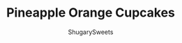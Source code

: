 ---
layout: ../../layouts/MarkdownPostLayout.astro
title: Pineapple Orange Cupcakes
author: ShugarySweets
pubDate: 2019-01-12
description: "These Pineapple Orange Cupcakes are an easy, light dessert idea that are nearly guilt free!"
image_url: https://www.shugarysweets.com/wp-content/uploads/2018/07/pineapple-orange-cupcakes-1.jpg
tags: ["Cupcake","American"]
calories: 64
protein: 1
carbohydrates: 11
fats: 2
fiber: 0
ingredients: ["1 box white cake mix","1 can (15 ounce) mandarin oranges, undrained","4 egg whites","1/3 cup no sugar added applesauce","1 can (20 ounce) crushed pineapple, undrained (no sugar added)","1 box (3.4 ounce) vanilla instant pudding mix","8 ounce light Cool Whip","1 can mandarin oranges, drained, for garnish, optional"]
serves: 24
time: "1 hour 23 minutes"
prepTime: "5 minutes"
instructions: ["Preheat oven to 350 degrees F. Line a cupcake tin with paper cupcake liners. Set aside.","In a large bowl mix white cake mix, mandarin oranges (with liquid), egg whites, and apple sauce. Beat for 2 minutes.","Spoon cake batter into cupcake liners, until evenly distributed, about 2/3 full.","Bake cupcakes for 18-20 minutes, until toothpick inserted in the center is dry.","Remove from oven and cool cupcakes on wire rack, completely.","For the frosting, in a bowl mix together the crushed pineapple (with juices) with the pudding mix. Fold in Cool Whip.","Spoon frosting over each cupcake. Add a slice of mandarin orange for garnish, if desired. Refrigerate one hour or more.","Store in airtight container in refrigerator for up to 4 days. ENJOY."]
nutrition: ["64 calories","11 grams carbohydrates","1 milligrams cholesterol","2 grams fat","0 grams fiber","1 grams protein","1 grams saturated fat","43 milligrams sodium","9 grams sugar","0 grams trans fat","0 grams unsaturated fat"]
---